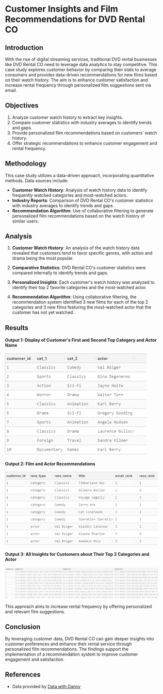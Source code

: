 # Customer Insights and Film Recommendations for DVD Rental CO

## Introduction
With the rise of digital streaming services, traditional DVD rental businesses like DVD Rental CO need to leverage data analytics to stay competitive. This case study explores customer behavior by comparing their stats to average consumers and provides data-driven recommendations for new films based on their watch history. The aim is to enhance customer satisfaction and increase rental frequency through personalized film suggestions sent via email.

## Objectives
1. Analyze customer watch history to extract key insights.
2. Compare customer statistics with industry averages to identify trends and gaps.
3. Provide personalized film recommendations based on customers' watch history.
4. Offer strategic recommendations to enhance customer engagement and rental frequency.

## Methodology
This case study utilizes a data-driven approach, incorporating quantitative methods. Data sources include:
- **Customer Watch History**: Analysis of watch history data to identify frequently watched categories and most-watched actors.
- **Industry Reports**: Comparison of DVD Rental CO's customer statistics with industry averages to identify trends and gaps.
- **Recommendation Algorithm**: Use of collaborative filtering to generate personalized film recommendations based on the watch history of similar users.

## Analysis

1. **Customer Watch History**: An analysis of the watch history data revealed that customers tend to favor specific genres, with action and drama being the most popular.

2. **Comparative Statistics**: DVD Rental CO's customer statistics were compared internally to identify trends and gaps.

3. **Personalized Insights**: Each customer's watch history was analyzed to identify their top 2 favorite categories and the most-watched actor.

4. **Recommendation Algorithm**: Using collaborative filtering, the recommendation system identified 3 new films for each of the top 2 categories and 3 new films featuring the most-watched actor that the customer has not yet watched.

## Results
#### Output 1: Display of Customer's First and Second Top Category and Actor Name
![Customers Insights](marketing_results/top_category_and_actor_result.png)

#### Output 2: Film and Actor Recommendations
![Customers Insights](marketing_results/long_form_recommendations_result.png)

#### Output 3: All Insights for Customers about Their Top 2 Categories and Actor
![Customers Insights](marketing_results/all_insights_result.png)

This approach aims to increase rental frequency by offering personalized and relevant film suggestions.

## Conclusion
By leveraging customer data, DVD Rental CO can gain deeper insights into customer preferences and enhance their rental service through personalized film recommendations. The findings support the implementation of a recommendation system to improve customer engagement and satisfaction.

## References
- Data provided by [Data with Danny](https://datawithdanny.com)
